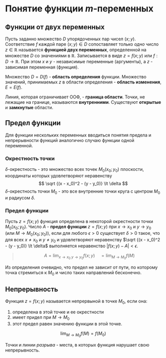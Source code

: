 # Понятие функции $m$-переменных

## Функции от двух переменных

Пусть заданно множество $D$ упорядоченных пар чисел $(x; y)$. Соответствие $f$ каждой паре $(x; y) \in D$ сопоставляет только *одно* число $z \in \mathbb{R}$ называется **функцией двух переменных**, определенной на множестве $D$ со значениями в $\mathbb{R}$. Записывается в виде $z = f(x; y)$ или $f : D \rightarrow \mathbb{R}$. При этом $x$ и $y$ - независимые переменные (аргументы), а $z$ - зависимая переменная (функция).

Множество $D = D(f)$ - **область определения** функции. Множество значений, принимаемых $z$ в области определения - **область изменения**, $E = E(f)$.

Линия, которая ограничивает ООФ, - **граница области**. Точки, не лежащие на границе, называются **внутренними**. Существуют **открытые** и **замкнутые** области.

## Предел функции 

Для функции нескольких переменных вводиться понятия предела и непрерывности функций аналогично случаю функции одной переменной.

### Окрестность точки

$\delta$-окрестность - это множество всех точек $M_0 (x_0; y_0)$ плоскости, координаты которых удовлетворяют неравенству 
$$ \sqrt {(x - x_0)^2 - (y - y_0)} \lt \delta $$
$\delta$-окрестность точки $M_0$ - это все внутренние точки круга с центром $M_0$ и радиусом $\delta$.

### Предел функции

Пусть $z = f(x; y)$ функция определена в некоторой окрестности точки $M_0 (x_0; y_0)$. Число $A$ - **предел функции** $z = f(x; y)$ при $x \to x_0$ и $y \to y_0$ (или $M \to M_0 (x_0; y_0)$), если для любого $\epsilon \gt 0$ существует $\delta \gt 0$ такое, что для всех $x \neq x_0$ и $y \neq y_0$ и удовлетворяют неравенству $\sqrt {(x - x_0)^2 - (y - y_0)} \lt \delta$ выполняется неравенство $|f(x;y) - A| \lt \epsilon$.

> $$ A = \lim_{x \to x_0 \; y \to y_0} f(x; y) \quad = \lim_{M \to M_0} f(M) $$

Из определения очевидно, что предел не зависит от пути, по которому точка стремиться к $M_0$ и число таких направлений бесконечно.

## Непрерывность 

Функция $z = f(x;y)$ называется непрервыной в точке $M_0$, если она:
1. определена в этой точке и ее окрестности
2. имеет придел при $M \to M_0$ 
3. этот предел равен значению функции в этой точке.

$$ \lim_{M \to M_0} f(M) = f(M_0) $$

Точки и линии *разрыва* - места, в которых функция нарушает свою непрерывность.

